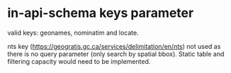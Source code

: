 # in-api-schema keys parameter

valid keys: geonames, nominatim and locate.

nts key (https://geogratis.gc.ca/services/delimitation/en/nts) not used as there is no query parameter (only search by spatial bbox).
Static table and filtering capacity would need to be implemented.



